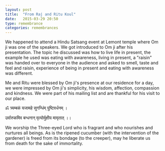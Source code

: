 ```yaml
---
layout: post
title:  "From Raj and Ritu Koul"
date:   2015-03-29 20:50
type: remembrance
categories: remembrances
---
```


We happened to attend a Hindu Satsang event at Lemont temple where Om ji was one of the speakers. We got introduced to Om ji after his presentation.  The topic he discussed was how to live life in present, the example he used was eating with awareness, living in present,  a "raisin" was handed over to everyone in the audience and asked to smell, taste and feel and raisin, experience of being in present and eating with awareness was different.

Me and Ritu were blessed by Om ji's presence at our residence for a day, we were impressed by Om ji's simplicity, his wisdom, affection, compassion and kindness.  We were part of his mailing list and are thankful for his visit to our place.

ॐ त्र्यम्बकं यजामहे सुगन्धिंम् पुष्टिवर्धनम् ।

उर्वारुकमिव बन्धनान् मृत्योर्मुक्षीय मामृतात् ।।

We worship the Three-eyed Lord who is fragrant and who nourishes and nurtures all beings. As is the ripened cucumber (with the intervention of the gardener) is freed from its bondage (to the creeper), may he liberate us from death for the sake of immortality.

